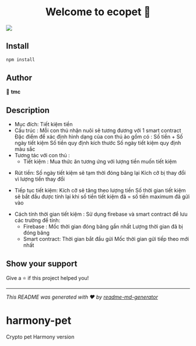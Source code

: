 <h1 align="center">Welcome to ecopet 👋</h1>
<p>
  <img src="https://img.shields.io/badge/version-1.0-blue.svg?cacheSeconds=2592000" />
</p>

## Install

```sh
npm install
```

## Author

👤 **tmc**

## Description

- Mục đích: Tiết kiệm tiền
- Cấu trúc :
  Mỗi con thú nhận nuôi sẽ tương đương với 1 smart contract
  Đặc điểm để xác định hình dạng của con thú ảo gồm có : Số tiền + Số ngày tiết kiệm
  Số tiền quy định kích thước
  Số ngày tiết kiệm quy định màu sắc
- Tương tác với con thú :
  - Tiết kiệm :
    Mua thức ăn tương ứng với lượng tiền muốn tiết kiệm

* Rút tiền:
  Số ngày tiết kiệm sẽ tạm thời đóng băng lại
  Kích cỡ bị thay đổi vì lượng tiền thay đổi

* Tiếp tục tiết kiệm:
  Kích cỡ sẽ tăng theo lượng tiền
  Số thời gian tiết kiệm sẽ bắt đầu được tính lại khi số tiền tiết kiệm đã = số tiền maximum đã gửi vào

- Cách tính thời gian tiết kiệm :
  Sử dụng firebase và smart contract để lưu các trường để tính:
  - Firebase :
    Mốc thời gian đóng băng gần nhất
    Lượng thời gian đã bị đóng băng
  - Smart contract:
    Thời gian bắt đầu gửi
    Mốc thời gian gửi tiếp theo mới nhất

## Show your support

Give a ⭐️ if this project helped you!

---

_This README was generated with ❤️ by [readme-md-generator](https://github.com/kefranabg/readme-md-generator)_

# harmony-pet

Crypto pet Harmony version
